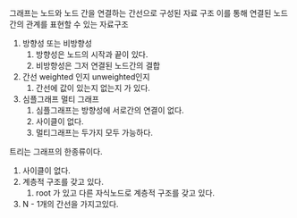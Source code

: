 
그래프는 노드와 노드 간을 연결하는 간선으로 구성된 자료 구조
이를 통해 연결된 노드간의 관계를 표현할 수 있는 자료구조

1. 방향성 또는 비방향성
	1. 방향성은 노드의 시작과 끝이 있다.
	2. 비방향성은 그저 연결된 노드간의 결합
2. 간선 weighted 인지 unweighted인지
	1. 간선에 값이 있는지 없는지 가 있다.
3. 심플그래프 멀티 그래프
	1. 심플그래프는 방향성에 서로간의 연결이 없다.
	2. 사이클이 없다.
	3. 멀티그래프는 두가지 모두 가능하다.


트리는 그래프의 한종류이다.
1. 사이클이 없다.
2. 계층적 구조를 갖고 있다.
	1. root 가 있고 다른 자식노드로 계층적 구조를 갖고 있다.
3. N - 1개의 간선을 가지고있다.


